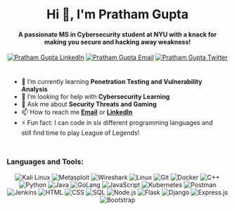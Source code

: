 <h1 align="center">Hi 👋, I'm Pratham Gupta</h1>
<h4 align="center">
A passionate MS in Cybersecurity student at NYU with a knack for making you secure and hacking away weakness!
</h4>

<p align="center"> 
<a href="https://linkedin.com/in/prathamguptaaa" target="blank"><img src="https://img.shields.io/badge/LinkedIn-Connect-blue?logo=linkedin&style=for-the-badge" alt="Pratham Gupta LinkedIn" /></a>
<a href="mailto:pratham.gupta@nyu.edu" target="blank"><img src="https://img.shields.io/badge/Email-Contact-blue?logo=gmail&style=for-the-badge" alt="Pratham Gupta Email" /></a>
<a href="https://twitter.com/prathammguptaa" target="blank"><img src="https://img.shields.io/badge/Twitter-Follow-blue?logo=twitter&style=for-the-badge" alt="Pratham Gupta Twitter" /></a>
</p>




<div style="flex: 100%; padding: 10px;">

- 🌱 I’m currently learning **Penetration Testing and Vulnerability Analysis**
- 🤝 I’m looking for help with **Cybersecurity Learning**
- 📝 Ask me about **Security Threats and Gaming**
- 📫 How to reach me [**Email**](mailto:pratham.gupta@nyu.edu) or [**LinkedIn**](https://linkedin.com/in/prathamguptaaa)
- ⚡ Fun fact: I can code in six different programming languages and still find time to play League of Legends!

</div>







<h3 align="left">Languages and Tools:</h3>
<p align="center">
  <img src="https://img.shields.io/badge/Kali%20Linux-557C94?style=for-the-badge&logo=kalilinux&logoColor=white" alt="Kali Linux" />
  <img src="https://img.shields.io/badge/Metasploit-2961BC?style=for-the-badge&logo=metasploit&logoColor=white" alt="Metasploit" />
  <img src="https://img.shields.io/badge/Wireshark-1679A7?style=for-the-badge&logo=wireshark&logoColor=white" alt="Wireshark" />
  <img src="https://img.shields.io/badge/Linux-FCC624?style=for-the-badge&logo=linux&logoColor=black" alt="Linux" />
  <img src="https://img.shields.io/badge/Git-F05032?style=for-the-badge&logo=git&logoColor=white" alt="Git" />
  <img src="https://img.shields.io/badge/Docker-2496ED?style=for-the-badge&logo=docker&logoColor=white" alt="Docker" />
  <img src="https://img.shields.io/badge/C++-00599C?style=for-the-badge&logo=c%2B%2B&logoColor=white" alt="C++" />
  <img src="https://img.shields.io/badge/Python-3776AB?style=for-the-badge&logo=python&logoColor=white" alt="Python" />
  <img src="https://img.shields.io/badge/Java-007396?style=for-the-badge&logo=java&logoColor=white" alt="Java" />
  <img src="https://img.shields.io/badge/GoLang-00ADD8?style=for-the-badge&logo=go&logoColor=white" alt="GoLang" />
  <img src="https://img.shields.io/badge/JavaScript-F7DF1E?style=for-the-badge&logo=javascript&logoColor=black" alt="JavaScript" />
  <img src="https://img.shields.io/badge/Kubernetes-326CE5?style=for-the-badge&logo=kubernetes&logoColor=white" alt="Kubernetes" />
  <img src="https://img.shields.io/badge/Postman-FF6C37?style=for-the-badge&logo=postman&logoColor=white" alt="Postman" />
  <img src="https://img.shields.io/badge/Jenkins-D24939?style=for-the-badge&logo=jenkins&logoColor=white" alt="Jenkins" />
  <img src="https://img.shields.io/badge/HTML5-E34F26?style=for-the-badge&logo=html5&logoColor=white" alt="HTML" />
  <img src="https://img.shields.io/badge/CSS3-1572B6?style=for-the-badge&logo=css3&logoColor=white" alt="CSS" />
  <img src="https://img.shields.io/badge/SQL-4479A1?style=for-the-badge&logo=sql&logoColor=white" alt="SQL" />
  <img src="https://img.shields.io/badge/Node.js-339933?style=for-the-badge&logo=node.js&logoColor=white" alt="Node.js" />
  <img src="https://img.shields.io/badge/Flask-000000?style=for-the-badge&logo=flask&logoColor=white" alt="Flask" />
  <img src="https://img.shields.io/badge/Django-092E20?style=for-the-badge&logo=django&logoColor=white" alt="Django" />
  <img src="https://img.shields.io/badge/Express.js-000000?style=for-the-badge&logo=express&logoColor=white" alt="Express.js" />
  <img src="https://img.shields.io/badge/Bootstrap-563D7C?style=for-the-badge&logo=bootstrap&logoColor=white" alt="Bootstrap" />
</p>


<!-- ### Blogs posts -->
<!-- BLOG-POST-LIST:START -->
<!-- BLOG-POST-LIST:END -->